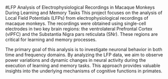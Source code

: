 #LFP Analysis of Electrophysiological Recordings in Macaque Monkeys During Learning and Memory Tasks
This project focuses on the analysis of Local Field Potentials (LFPs) from electrophysiological recordings of macaque monkeys. The recordings were obtained using single-cell electrodes in two key brain regions: the ventrolateral Prefrontal Cortex (vlPFC) and the Substantia Nigra pars reticulata (SNr). These regions are critical for learning and memory processes.

The primary goal of this analysis is to investigate neuronal behavior in both time and frequency domains. By analyzing the LFP data, we aim to observe power variations and dynamic changes in neural activity during the execution of learning and memory tasks. This approach provides valuable insights into the underlying mechanisms of cognitive functions in primates.

